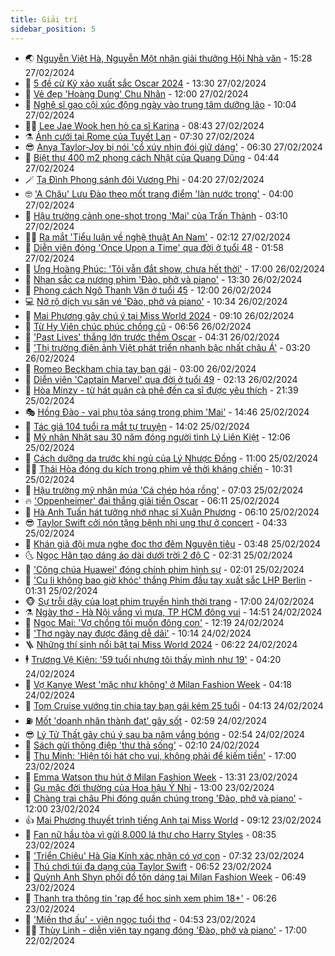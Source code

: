 ```yaml
---
title: Giải trí
sidebar_position: 5
---
```


<!-- vnexpress-giai-tri:START -->
- 🌏 [Nguyễn Việt Hà, Nguyễn Một nhận giải thưởng Hội Nhà văn](https://vnexpress.net/nguyen-viet-ha-nguyen-mot-nhan-giai-thuong-hoi-nha-van-4716022.html) - 15:28 27/02/2024
- 💫 [5 đề cử Kỹ xảo xuất sắc Oscar 2024](https://vnexpress.net/5-de-cu-ky-xao-xuat-sac-oscar-2024-4715875.html) - 13:30 27/02/2024
- 🌮 [Vẻ đẹp &#39;Hoàng Dung&#39; Chu Nhân](https://vnexpress.net/ve-dep-hoang-dung-chu-nhan-4715509.html) - 12:00 27/02/2024
- 🧠 [Nghệ sĩ gạo cội xúc động ngày vào trung tâm dưỡng lão](https://vnexpress.net/nghe-si-gao-coi-xuc-dong-ngay-vao-trung-tam-duong-lao-4715787.html) - 10:04 27/02/2024
- 👨‍🏫 [Lee Jae Wook hẹn hò ca sĩ Karina](https://vnexpress.net/lee-jae-wook-hen-ho-ca-si-karina-4715867.html) - 08:43 27/02/2024
- ⚗️ [Ảnh cưới tại Rome của Tuyết Lan](https://vnexpress.net/anh-cuoi-tai-rome-cua-tuyet-lan-4715821.html) - 07:30 27/02/2024
- 😎 [Anya Taylor-Joy bị nói &#39;cổ xúy nhịn đói giữ dáng&#39;](https://vnexpress.net/anya-taylor-joy-bi-noi-co-xuy-nhin-doi-giu-dang-4715721.html) - 06:30 27/02/2024
- 🫣 [Biệt thự 400 m2 phong cách Nhật của Quang Dũng](https://vnexpress.net/biet-thu-400-m2-phong-cach-nhat-cua-quang-dung-4715472.html) - 04:44 27/02/2024
- 🪄 [Tạ Đình Phong sánh đôi Vương Phi](https://vnexpress.net/ta-dinh-phong-sanh-doi-vuong-phi-4715767.html) - 04:20 27/02/2024
- 🤓 [&#39;A Châu&#39; Lưu Đào theo mốt trang điểm &#39;làn nước trong&#39;](https://vnexpress.net/a-chau-luu-dao-theo-mot-trang-diem-lan-nuoc-trong-4715664.html) - 04:00 27/02/2024
- 🫶 [Hậu trường cảnh one-shot trong &#39;Mai&#39; của Trấn Thành](https://vnexpress.net/hau-truong-canh-one-shot-trong-mai-cua-tran-thanh-4715488.html) - 03:10 27/02/2024
- 🧑‍🏫 [Ra mắt &#39;Tiểu luận về nghệ thuật An Nam&#39;](https://vnexpress.net/ra-mat-tieu-luan-ve-nghe-thuat-an-nam-4715154.html) - 02:12 27/02/2024
- 🦄 [Diễn viên đóng &#39;Once Upon a Time&#39; qua đời ở tuổi 48](https://vnexpress.net/dien-vien-dong-once-upon-a-time-qua-doi-o-tuoi-48-4715666.html) - 01:58 27/02/2024
- 💫 [Ưng Hoàng Phúc: &#39;Tôi vẫn đắt show, chưa hết thời&#39;](https://vnexpress.net/ung-hoang-phuc-toi-van-dat-show-chua-het-thoi-4715443.html) - 17:00 26/02/2024
- 🎊 [Nhan sắc ca nương phim &#39;Đào, phở và piano&#39;](https://vnexpress.net/nhan-sac-ca-nuong-phim-dao-pho-va-piano-4715597.html) - 13:30 26/02/2024
- 👹 [Phong cách Ngô Thanh Vân ở tuổi 45](https://vnexpress.net/phong-cach-ngo-thanh-van-o-tuoi-45-4715377.html) - 12:00 26/02/2024
- 💻 [Nở rộ dịch vụ săn vé &#39;Đào, phở và piano&#39;](https://vnexpress.net/no-ro-dich-vu-san-ve-dao-pho-va-piano-4715394.html) - 10:34 26/02/2024
- 🤡 [Mai Phương gây chú ý tại Miss World 2024](https://vnexpress.net/mai-phuong-gay-chu-y-tai-miss-world-2024-4715300.html) - 09:10 26/02/2024
- 🥰 [Từ Hy Viên chúc phúc chồng cũ](https://vnexpress.net/tu-hy-vien-chuc-phuc-chong-cu-4715437.html) - 06:56 26/02/2024
- 🚀 [&#39;Past Lives&#39; thắng lớn trước thềm Oscar](https://vnexpress.net/past-lives-thang-lon-truoc-them-oscar-4715281.html) - 04:31 26/02/2024
- 📝 [&#39;Thị trường điện ảnh Việt phát triển nhanh bậc nhất châu Á&#39;](https://vnexpress.net/thi-truong-dien-anh-viet-phat-trien-nhanh-bac-nhat-chau-a-4714798.html) - 03:20 26/02/2024
- 🐲 [Romeo Beckham chia tay bạn gái](https://vnexpress.net/romeo-beckham-chia-tay-ban-gai-4715316.html) - 03:00 26/02/2024
- 🎃 [Diễn viên &#39;Captain Marvel&#39; qua đời ở tuổi 49](https://vnexpress.net/dien-vien-captain-marvel-qua-doi-o-tuoi-49-4715269.html) - 02:13 26/02/2024
- 🤠 [Hòa Minzy - từ hát quán cà phê đến ca sĩ được yêu thích](https://vnexpress.net/hoa-minzy-tu-hat-quan-ca-phe-den-ca-si-duoc-yeu-thich-4708576.html) - 21:39 25/02/2024
- 🎭 [Hồng Đào - vai phụ tỏa sáng trong phim &#39;Mai&#39;](https://vnexpress.net/hong-dao-vai-phu-toa-sang-trong-phim-mai-4711669.html) - 14:46 25/02/2024
- 🧰 [Tác giả 104 tuổi ra mắt tự truyện](https://vnexpress.net/tac-gia-104-tuoi-ra-mat-tu-truyen-4715206.html) - 14:02 25/02/2024
- 🦍 [Mỹ nhân Nhật sau 30 năm đóng người tình Lý Liên Kiệt](https://vnexpress.net/my-nhan-nhat-sau-30-nam-dong-nguoi-tinh-ly-lien-kiet-4715196.html) - 12:06 25/02/2024
- 🌝 [Cách dưỡng da trước khi ngủ của Lý Nhược Đồng](https://vnexpress.net/cach-duong-da-truoc-khi-ngu-cua-ly-nhuoc-dong-4714514.html) - 11:00 25/02/2024
- 🧑‍💻 [Thái Hòa đóng du kích trong phim về thời kháng chiến](https://vnexpress.net/thai-hoa-dong-du-kich-trong-phim-ve-thoi-khang-chien-4715132.html) - 10:31 25/02/2024
- 🥸 [Hậu trường mỹ nhân múa &#39;Cá chép hóa rồng&#39;](https://vnexpress.net/hau-truong-my-nhan-mua-ca-chep-hoa-rong-4715138.html) - 07:03 25/02/2024
- 🔥 [&#39;Oppenheimer&#39; đại thắng giải tiền Oscar](https://vnexpress.net/oppenheimer-dai-thang-giai-tien-oscar-4715150.html) - 06:11 25/02/2024
- 🐎 [Hà Anh Tuấn hát tưởng nhớ nhạc sĩ Xuân Phương](https://vnexpress.net/ha-anh-tuan-hat-tuong-nho-nhac-si-xuan-phuong-4715134.html) - 06:10 25/02/2024
- 😎 [Taylor Swift cởi nón tặng bệnh nhi ung thư ở concert](https://vnexpress.net/taylor-swift-coi-non-tang-benh-nhi-ung-thu-o-concert-4715095.html) - 04:33 25/02/2024
- 🦄 [Khán giả đội mưa nghe đọc thơ đêm Nguyên tiêu](https://vnexpress.net/khan-gia-doi-mua-nghe-doc-tho-dem-nguyen-tieu-4715086.html) - 03:48 25/02/2024
- 🌜 [Ngọc Hân tạo dáng áo dài dưới trời 2 độ C](https://vnexpress.net/ngoc-han-tao-dang-ao-dai-duoi-troi-2-do-c-4714936.html) - 02:31 25/02/2024
- 🚦 [&#39;Công chúa Huawei&#39; đóng chính phim hình sự](https://vnexpress.net/cong-chua-huawei-dong-chinh-phim-hinh-su-4715070.html) - 02:01 25/02/2024
- 🧐 [&#39;Cu li không bao giờ khóc&#39; thắng Phim đầu tay xuất sắc LHP Berlin](https://vnexpress.net/cu-li-khong-bao-gio-khoc-thang-phim-dau-tay-xuat-sac-lhp-berlin-4715076.html) - 01:31 25/02/2024
- 🐵 [Sự trỗi dậy của loạt phim truyền hình thời trang](https://vnexpress.net/su-troi-day-cua-loat-phim-truyen-hinh-thoi-trang-4713437.html) - 17:00 24/02/2024
- ⚗️ [Ngày thơ - Hà Nội vắng vì mưa, TP HCM đông vui](https://vnexpress.net/ngay-tho-ha-noi-vang-vi-mua-tp-hcm-dong-vui-4714904.html) - 14:51 24/02/2024
- 👺 [Ngọc Mai: &#39;Vợ chồng tôi muốn đông con&#39;](https://vnexpress.net/ngoc-mai-vo-chong-toi-muon-dong-con-4713831.html) - 12:19 24/02/2024
- 🌊 [&#39;Thơ ngày nay được đăng dễ dãi&#39;](https://vnexpress.net/tho-ngay-nay-duoc-dang-de-dai-4714959.html) - 10:14 24/02/2024
- 🪜 [Những thí sinh nổi bật tại Miss World 2024](https://vnexpress.net/nhung-thi-sinh-noi-bat-tai-miss-world-2024-4714060.html) - 06:22 24/02/2024
- 🕴 [Trương Vệ Kiện: &#39;59 tuổi nhưng tôi thấy mình như 19&#39;](https://vnexpress.net/truong-ve-kien-59-tuoi-nhung-toi-thay-minh-nhu-19-4714883.html) - 04:20 24/02/2024
- 💃 [Vợ Kanye West &#39;mặc như không&#39; ở Milan Fashion Week](https://vnexpress.net/vo-kanye-west-mac-nhu-khong-o-milan-fashion-week-4714897.html) - 04:18 24/02/2024
- 🦄 [Tom Cruise vướng tin chia tay bạn gái kém 25 tuổi](https://vnexpress.net/tom-cruise-vuong-tin-chia-tay-ban-gai-kem-25-tuoi-4714884.html) - 04:13 24/02/2024
- ⛽️ [Mốt &#39;doanh nhân thành đạt&#39; gây sốt](https://vnexpress.net/mot-doanh-nhan-thanh-dat-gay-sot-4714682.html) - 02:59 24/02/2024
- 😎 [Lý Tử Thất gây chú ý sau ba năm vắng bóng](https://vnexpress.net/ly-tu-that-gay-chu-y-sau-ba-nam-vang-bong-4714854.html) - 02:54 24/02/2024
- 🌊 [Sách gửi thông điệp &#39;thư thả sống&#39;](https://vnexpress.net/sach-gui-thong-diep-thu-tha-song-4714721.html) - 02:10 24/02/2024
- 🐲 [Thu Minh: &#39;Hiện tôi hát cho vui, không phải để kiếm tiền&#39;](https://vnexpress.net/thu-minh-hien-toi-hat-cho-vui-khong-phai-de-kiem-tien-4713735.html) - 17:00 23/02/2024
- 💂 [Emma Watson thu hút ở Milan Fashion Week](https://vnexpress.net/emma-watson-thu-hut-o-milan-fashion-week-4714509.html) - 13:31 23/02/2024
- 🙉 [Gu mặc đời thường của Hoa hậu Ý Nhi](https://vnexpress.net/gu-mac-doi-thuong-cua-hoa-hau-y-nhi-4714262.html) - 13:00 23/02/2024
- 💪 [Chàng trai châu Phi đóng quần chúng trong &#39;Đào, phở và piano&#39;](https://vnexpress.net/chang-trai-chau-phi-dong-quan-chung-trong-dao-pho-va-piano-4714471.html) - 12:00 23/02/2024
- 👍 [Mai Phương thuyết trình tiếng Anh tại Miss World](https://vnexpress.net/mai-phuong-thuyet-trinh-tieng-anh-tai-miss-world-4714567.html) - 09:12 23/02/2024
- 💪 [Fan nữ hầu tòa vì gửi 8.000 lá thư cho Harry Styles](https://vnexpress.net/fan-nu-hau-toa-vi-gui-8-000-la-thu-cho-harry-styles-4714551.html) - 08:35 23/02/2024
- 💄 [&#39;Triển Chiêu&#39; Hà Gia Kính xác nhận có vợ con](https://vnexpress.net/trien-chieu-ha-gia-kinh-xac-nhan-co-vo-con-4714561.html) - 07:32 23/02/2024
- 🦩 [Thú chơi túi đa dạng của Taylor Swift](https://vnexpress.net/thu-choi-tui-da-dang-cua-taylor-swift-4714058.html) - 06:52 23/02/2024
- 🥸 [Quỳnh Anh Shyn phối đồ tôn dáng tại Milan Fashion Week](https://vnexpress.net/quynh-anh-shyn-phoi-do-ton-dang-tai-milan-fashion-week-4714079.html) - 06:49 23/02/2024
- 🧰 [Thanh tra thông tin &#39;rạp để học sinh xem phim 18+&#39;](https://vnexpress.net/thanh-tra-thong-tin-rap-de-hoc-sinh-xem-phim-18-4714534.html) - 06:26 23/02/2024
- 💼 [&#39;Miền thơ ấu&#39; - viên ngọc tuổi thơ](https://vnexpress.net/mien-tho-au-vien-ngoc-tuoi-tho-4701479.html) - 04:53 23/02/2024
- 🧑‍💻 [Thùy Linh - diễn viên tay ngang đóng &#39;Đào, phở và piano&#39;](https://vnexpress.net/thuy-linh-dien-vien-tay-ngang-dong-dao-pho-va-piano-4714168.html) - 17:00 22/02/2024<!-- vnexpress-giai-tri:END -->
